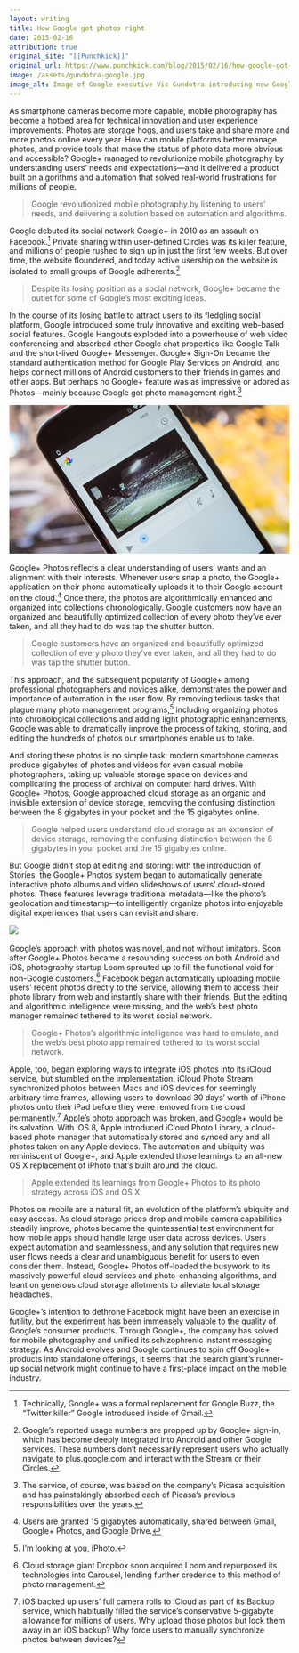 ```yaml
---
layout: writing
title: How Google got photos right
date: 2015-02-16
attribution: true
original_site: "[[Punchkick]]"
original_url: https://www.punchkick.com/blog/2015/02/16/how-google-got-photos-right-users-expect-mobile-services-to-be-automatic
image: /assets/gundotra-google.jpg
image_alt: Image of Google executive Vic Gundotra introducing new Google+ photos features on stage, flanked by a large grid of photographs.
---
```


As smartphone cameras become more capable, mobile photography has become a hotbed area for technical innovation and user experience improvements. Photos are storage hogs, and users take and share more and more photos online every year. How can mobile platforms better manage photos, and provide tools that make the status of photo data more obvious and accessible? Google+ managed to revolutionize mobile photography by understanding users’ needs and expectations—and it delivered a product built on algorithms and automation that solved real-world frustrations for millions of people.

> Google revolutionized mobile photography by listening to users’ needs, and delivering a solution based on automation and algorithms.

Google debuted its social network Google+ in 2010 as an assault on Facebook.[^1] Private sharing within user-defined Circles was its killer feature, and millions of people rushed to sign up in just the first few weeks. But over time, the website floundered, and today active usership on the website is isolated to small groups of Google adherents.[^2]

> Despite its losing position as a social network, Google+ became the outlet for some of Google’s most exciting ideas.

In the course of its losing battle to attract users to its fledgling social platform, Google introduced some truly innovative and exciting web-based social features. Google Hangouts exploded into a powerhouse of web video conferencing and absorbed other Google chat properties like Google Talk and the short-lived Google+ Messenger. Google+ Sign-On became the standard authentication method for Google Play Services on Android, and helps connect millions of Android customers to their friends in games and other apps. But perhaps no Google+ feature was as impressive or adored as Photos—mainly because Google got photo management right.[^3]

![](../assets/android-auto-awesome.jpg)

Google+ Photos reflects a clear understanding of users’ wants and an alignment with their interests. Whenever users snap a photo, the Google+ application on their phone automatically uploads it to their Google account on the cloud.[^4] Once there, the photos are algorithmically enhanced and organized into collections chronologically. Google customers now have an organized and beautifully optimized collection of every photo they’ve ever taken, and all they had to do was tap the shutter button.

> Google customers have an organized and beautifully optimized collection of every photo they’ve ever taken, and all they had to do was tap the shutter button.

This approach, and the subsequent popularity of Google+ among professional photographers and novices alike, demonstrates the power and importance of automation in the user flow. By removing tedious tasks that plague many photo management programs,[^5] including organizing photos into chronological collections and adding light photographic enhancements, Google was able to dramatically improve the process of taking, storing, and editing the hundreds of photos our smartphones enable us to take.

And storing these photos is no simple task: modern smartphone cameras produce gigabytes of photos and videos for even casual mobile photographers, taking up valuable storage space on devices and complicating the process of archival on computer hard drives. With Google+ Photos, Google approached cloud storage as an organic and invisible extension of device storage, removing the confusing distinction between the 8 gigabytes in your pocket and the 15 gigabytes online.

> Google helped users understand cloud storage as an extension of device storage, removing the confusing distinction between the 8 gigabytes in your pocket and the 15 gigabytes online.

But Google didn’t stop at editing and storing: with the introduction of Stories, the Google+ Photos system began to automatically generate interactive photo albums and video slideshows of users’ cloud-stored photos. These features leverage traditional metadata—like the photo’s geolocation and timestamp—to intelligently organize photos into enjoyable digital experiences that users can revisit and share.

![](https://cdn.mos.cms.futurecdn.net/LDPL6DRzY4hdzAD2v7oauN.jpg)

Google’s approach with photos was novel, and not without imitators. Soon after Google+ Photos became a resounding success on both Android and iOS, photography startup Loom sprouted up to fill the functional void for non-Google customers.[^6] Facebook began automatically uploading mobile users’ recent photos directly to the service, allowing them to access their photo library from web and instantly share with their friends. But the editing and algorithmic intelligence were missing, and the web’s best photo manager remained tethered to its worst social network.

> Google+ Photos’s algorithmic intelligence was hard to emulate, and the web’s best photo app remained tethered to its worst social network.

Apple, too, began exploring ways to integrate iOS photos into its iCloud service, but stumbled on the implementation. iCloud Photo Stream synchronized photos between Macs and iOS devices for seemingly arbitrary time frames, allowing users to download 30 days’ worth of iPhone photos onto their iPad before they were removed from the cloud permanently.[^7] [Apple’s photo approach](/ios-8-photokit) was broken, and Google+ would be its salvation. With iOS 8, Apple introduced iCloud Photo Library, a cloud-based photo manager that automatically stored and synced any and all photos taken on any Apple devices. The automation and ubiquity was reminiscent of Google+, and Apple extended those learnings to an all-new OS X replacement of iPhoto that’s built around the cloud.

> Apple extended its learnings from Google+ Photos to its photo strategy across iOS and OS X.

Photos on mobile are a natural fit, an evolution of the platform’s ubiquity and easy access. As cloud storage prices drop and mobile camera capabilities steadily improve, photos became the quintessential test environment for how mobile apps should handle large user data across devices. Users expect automation and seamlessness, and any solution that requires new user flows needs a clear and unambiguous benefit for users to even consider them. Instead, Google+ Photos off-loaded the busywork to its massively powerful cloud services and photo-enhancing algorithms, and leant on generous cloud storage allotments to alleviate local storage headaches.

Google+’s intention to dethrone Facebook might have been an exercise in futility, but the experiment has been immensely valuable to the quality of Google’s consumer products. Through Google+, the company has solved for mobile photography and unified its schizophrenic instant messaging strategy. As Android evolves and Google continues to spin off Google+ products into standalone offerings, it seems that the search giant’s runner-up social network might continue to have a first-place impact on the mobile industry.

[^1]: Technically, Google+ was a formal replacement for Google Buzz, the “Twitter killer” Google introduced inside of Gmail.
[^2]: Google’s reported usage numbers are propped up by Google+ sign-in, which has become deeply integrated into Android and other Google services. These numbers don’t necessarily represent users who actually navigate to plus.google.com and interact with the Stream or their Circles.
[^3]: The service, of course, was based on the company’s Picasa acquisition and has painstakingly absorbed each of Picasa’s previous responsibilities over the years.
[^4]: Users are granted 15 gigabytes automatically, shared between Gmail, Google+ Photos, and Google Drive.
[^5]: I’m looking at you, iPhoto.
[^6]: Cloud storage giant Dropbox soon acquired Loom and repurposed its technologies into Carousel, lending further credence to this method of photo management.
[^7]: iOS backed up users’ full camera rolls to iCloud as part of its Backup service, which habitually filled the service’s conservative 5-gigabyte allowance for millions of users. Why upload those photos but lock them away in an iOS backup? Why force users to manually synchronize photos between devices?
